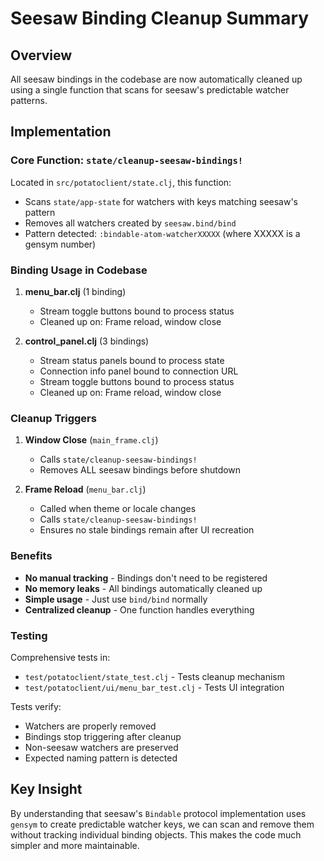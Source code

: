 # Seesaw Binding Cleanup Summary

## Overview
All seesaw bindings in the codebase are now automatically cleaned up using a single function that scans for seesaw's predictable watcher patterns.

## Implementation

### Core Function: `state/cleanup-seesaw-bindings!`
Located in `src/potatoclient/state.clj`, this function:
- Scans `state/app-state` for watchers with keys matching seesaw's pattern
- Removes all watchers created by `seesaw.bind/bind`
- Pattern detected: `:bindable-atom-watcherXXXXX` (where XXXXX is a gensym number)

### Binding Usage in Codebase

1. **menu_bar.clj** (1 binding)
   - Stream toggle buttons bound to process status
   - Cleaned up on: Frame reload, window close

2. **control_panel.clj** (3 bindings)
   - Stream status panels bound to process state
   - Connection info panel bound to connection URL
   - Stream toggle buttons bound to process status
   - Cleaned up on: Frame reload, window close

### Cleanup Triggers

1. **Window Close** (`main_frame.clj`)
   - Calls `state/cleanup-seesaw-bindings!` 
   - Removes ALL seesaw bindings before shutdown

2. **Frame Reload** (`menu_bar.clj`)
   - Called when theme or locale changes
   - Calls `state/cleanup-seesaw-bindings!`
   - Ensures no stale bindings remain after UI recreation

### Benefits

- **No manual tracking** - Bindings don't need to be registered
- **No memory leaks** - All bindings automatically cleaned up
- **Simple usage** - Just use `bind/bind` normally
- **Centralized cleanup** - One function handles everything

### Testing

Comprehensive tests in:
- `test/potatoclient/state_test.clj` - Tests cleanup mechanism
- `test/potatoclient/ui/menu_bar_test.clj` - Tests UI integration

Tests verify:
- Watchers are properly removed
- Bindings stop triggering after cleanup
- Non-seesaw watchers are preserved
- Expected naming pattern is detected

## Key Insight

By understanding that seesaw's `Bindable` protocol implementation uses `gensym` to create predictable watcher keys, we can scan and remove them without tracking individual binding objects. This makes the code much simpler and more maintainable.